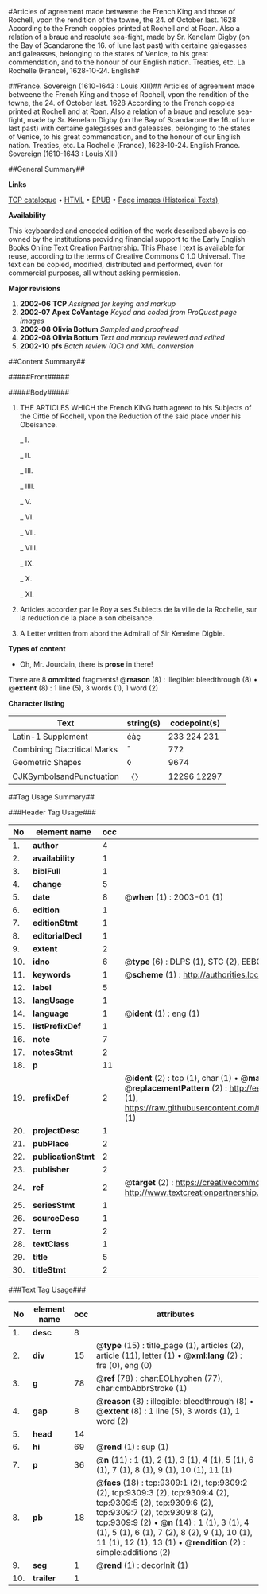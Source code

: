 #Articles of agreement made betweene the French King and those of Rochell, vpon the rendition of the towne, the 24. of October last. 1628 According to the French coppies printed at Rochell and at Roan. Also a relation of a braue and resolute sea-fight, made by Sr. Kenelam Digby (on the Bay of Scandarone the 16. of Iune last past) with certaine galegasses and galeasses, belonging to the states of Venice, to his great commendation, and to the honour of our English nation. Treaties, etc. La Rochelle (France), 1628-10-24. English#

##France. Sovereign (1610-1643 : Louis XIII)##
Articles of agreement made betweene the French King and those of Rochell, vpon the rendition of the towne, the 24. of October last. 1628 According to the French coppies printed at Rochell and at Roan. Also a relation of a braue and resolute sea-fight, made by Sr. Kenelam Digby (on the Bay of Scandarone the 16. of Iune last past) with certaine galegasses and galeasses, belonging to the states of Venice, to his great commendation, and to the honour of our English nation.
Treaties, etc. La Rochelle (France), 1628-10-24. English
France. Sovereign (1610-1643 : Louis XIII)

##General Summary##

**Links**

[TCP catalogue](http://www.ota.ox.ac.uk/tcp/)  • 
[HTML](http://tei.it.ox.ac.uk/tcp/Texts-HTML/free/A06/A06375.html)  • 
[EPUB](http://tei.it.ox.ac.uk/tcp/Texts-EPUB/free/A06/A06375.epub) • 
[Page images (Historical Texts)](https://data.historicaltexts.jisc.ac.uk/view?pubId=eebo-99844492e&pageId=eebo-99844492e-9309-1)

**Availability**

This keyboarded and encoded edition of the
	       work described above is co-owned by the institutions
	       providing financial support to the Early English Books
	       Online Text Creation Partnership. This Phase I text is
	       available for reuse, according to the terms of Creative
	       Commons 0 1.0 Universal. The text can be copied,
	       modified, distributed and performed, even for
	       commercial purposes, all without asking permission.

**Major revisions**

1. __2002-06__ __TCP__ *Assigned for keying and markup*
1. __2002-07__ __Apex CoVantage__ *Keyed and coded from ProQuest page images*
1. __2002-08__ __Olivia Bottum__ *Sampled and proofread*
1. __2002-08__ __Olivia Bottum__ *Text and markup reviewed and edited*
1. __2002-10__ __pfs__ *Batch review (QC) and XML conversion*

##Content Summary##

#####Front#####

#####Body#####

1. THE ARTICLES WHICH the French KING hath agreed to his Subjects of the Cittie of Rochell, vpon the Reduction of the said place vnder his Obeisance.

    _ I.

    _ II.

    _ III.

    _ IIII.

    _ V.

    _ VI.

    _ VII.

    _ VIII.

    _ IX.

    _ X.

    _ XI.

1. Articles accordez par le Roy a ses Subiects de la ville de la Rochelle, sur la reduction de la place a son obeisance.

1. A Letter written from abord the Admirall of Sir Kenelme Digbie.

**Types of content**

  * Oh, Mr. Jourdain, there is **prose** in there!

There are 8 **ommitted** fragments! 
 @__reason__ (8) : illegible: bleedthrough (8)  •  @__extent__ (8) : 1 line (5), 3 words (1), 1 word (2)

**Character listing**


|Text|string(s)|codepoint(s)|
|---|---|---|
|Latin-1 Supplement|éàç|233 224 231|
|Combining             Diacritical Marks|̄|772|
|Geometric Shapes|◊|9674|
|CJKSymbolsandPunctuation|〈〉|12296 12297|

##Tag Usage Summary##

###Header Tag Usage###

|No|element name|occ|attributes|
|---|---|---|---|
|1.|__author__|4||
|2.|__availability__|1||
|3.|__biblFull__|1||
|4.|__change__|5||
|5.|__date__|8| @__when__ (1) : 2003-01 (1)|
|6.|__edition__|1||
|7.|__editionStmt__|1||
|8.|__editorialDecl__|1||
|9.|__extent__|2||
|10.|__idno__|6| @__type__ (6) : DLPS (1), STC (2), EEBO-CITATION (1), PROQUEST (1), VID (1)|
|11.|__keywords__|1| @__scheme__ (1) : http://authorities.loc.gov/ (1)|
|12.|__label__|5||
|13.|__langUsage__|1||
|14.|__language__|1| @__ident__ (1) : eng (1)|
|15.|__listPrefixDef__|1||
|16.|__note__|7||
|17.|__notesStmt__|2||
|18.|__p__|11||
|19.|__prefixDef__|2| @__ident__ (2) : tcp (1), char (1)  •  @__matchPattern__ (2) : ([0-9\-]+):([0-9IVX]+) (1), (.+) (1)  •  @__replacementPattern__ (2) : http://eebo.chadwyck.com/downloadtiff?vid=$1&page=$2 (1), https://raw.githubusercontent.com/textcreationpartnership/Texts/master/tcpchars.xml#$1 (1)|
|20.|__projectDesc__|1||
|21.|__pubPlace__|2||
|22.|__publicationStmt__|2||
|23.|__publisher__|2||
|24.|__ref__|2| @__target__ (2) : https://creativecommons.org/publicdomain/zero/1.0/ (1), http://www.textcreationpartnership.org/docs/. (1)|
|25.|__seriesStmt__|1||
|26.|__sourceDesc__|1||
|27.|__term__|2||
|28.|__textClass__|1||
|29.|__title__|5||
|30.|__titleStmt__|2||


###Text Tag Usage###

|No|element name|occ|attributes|
|---|---|---|---|
|1.|__desc__|8||
|2.|__div__|15| @__type__ (15) : title_page (1), articles (2), article (11), letter (1)  •  @__xml:lang__ (2) : fre (0), eng (0)|
|3.|__g__|78| @__ref__ (78) : char:EOLhyphen (77), char:cmbAbbrStroke (1)|
|4.|__gap__|8| @__reason__ (8) : illegible: bleedthrough (8)  •  @__extent__ (8) : 1 line (5), 3 words (1), 1 word (2)|
|5.|__head__|14||
|6.|__hi__|69| @__rend__ (1) : sup (1)|
|7.|__p__|36| @__n__ (11) : 1 (1), 2 (1), 3 (1), 4 (1), 5 (1), 6 (1), 7 (1), 8 (1), 9 (1), 10 (1), 11 (1)|
|8.|__pb__|18| @__facs__ (18) : tcp:9309:1 (2), tcp:9309:2 (2), tcp:9309:3 (2), tcp:9309:4 (2), tcp:9309:5 (2), tcp:9309:6 (2), tcp:9309:7 (2), tcp:9309:8 (2), tcp:9309:9 (2)  •  @__n__ (14) : 1 (1), 3 (1), 4 (1), 5 (1), 6 (1), 7 (2), 8 (2), 9 (1), 10 (1), 11 (1), 12 (1), 13 (1)  •  @__rendition__ (2) : simple:additions (2)|
|9.|__seg__|1| @__rend__ (1) : decorInit (1)|
|10.|__trailer__|1||
